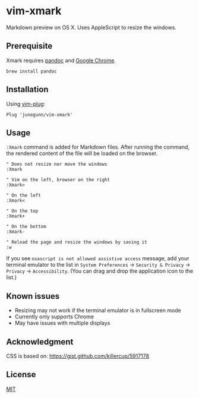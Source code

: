 vim-xmark
=========

Markdown preview on OS X. Uses AppleScript to resize the windows.

Prerequisite
------------

Xmark requires [pandoc][p] and [Google Chrome][c].

```
brew install pandoc
```

Installation
------------

Using [vim-plug](https://github.com/junegunn/vim-plug):

```vim
Plug 'junegunn/vim-xmark'
```

Usage
-----

`:Xmark` command is added for Markdown files. After running the command, the
rendered content of the file will be loaded on the browser.

```vim
" Does not resize nor move the windows
:Xmark

" Vim on the left, browser on the right
:Xmark>

" On the left
:Xmark<

" On the top
:Xmark+

" On the bottom
:Xmark-

" Reload the page and resize the windows by saving it
:w
```

If you see `osascript is not allowed assistive access` message, add your
terminal emulator to the list in `System Preferences` -> `Security & Privacy`
-> `Privacy` -> `Accessibility`. (You can drag and drop the application icon
to the list.)

Known issues
------------

- Resizing may not work if the terminal emulator is in fullscreen mode
- Currently only supports Chrome
- May have issues with multiple displays

Acknowledgment
--------------

CSS is based on: https://gist.github.com/killercup/5917178

License
-------

[MIT](http://opensource.org/licenses/MIT)

[p]: http://johnmacfarlane.net/pandoc/
[c]: http://www.google.com/chrome/
